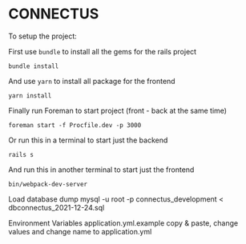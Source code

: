 # CONNECTUS

To setup the project:

First use `bundle` to install all the gems for the rails project

    bundle install

And use `yarn` to install all package for the frontend

    yarn install
    
Finally run Foreman to start project (front - back at the same time)

    foreman start -f Procfile.dev -p 3000

Or run this in a terminal to start just the backend

    rails s

And run this in another terminal to start just the frontend

    bin/webpack-dev-server

Load database dump
    mysql -u root -p connectus_development < dbconnectus_2021-12-24.sql

Environment Variables 
application.yml.example copy & paste, change values and change name to application.yml